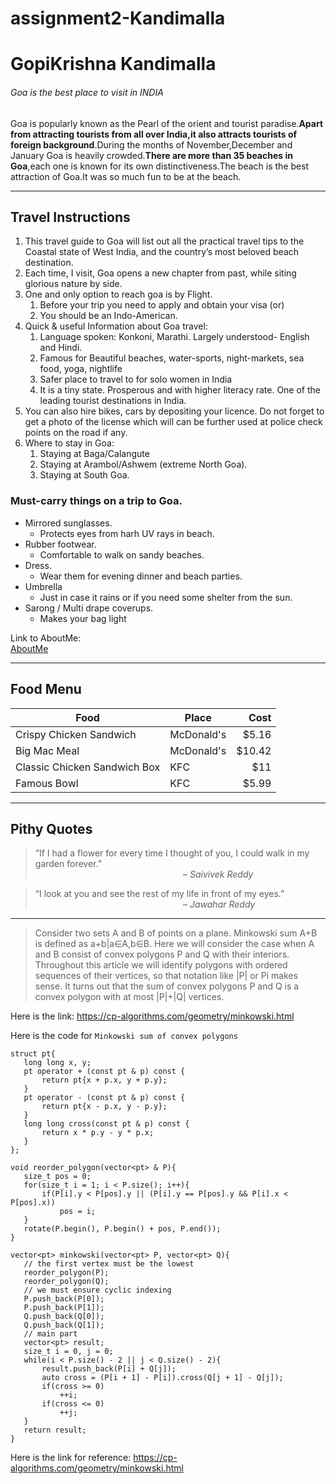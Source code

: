 # assignment2-Kandimalla
# GopiKrishna Kandimalla

###### Goa is the best place to visit in INDIA

Goa is popularly known as the Pearl of the orient and tourist paradise.**Apart from attracting tourists from all over India,it also attracts tourists of foreign background**.During the months of November,December and January Goa is heavily crowded.**There are more than 35 beaches in Goa**,each one is known for its own distinctiveness.The beach is the best attraction of Goa.It was so much fun to be at the beach.

---
## Travel Instructions

1. This travel guide to Goa will list out all the practical travel tips to the Coastal state of West India, and the country’s most beloved beach destination.
2. Each time, I visit, Goa opens a new chapter from past, while siting glorious nature by side.
3. One and only option to reach goa is by Flight.
    1. Before your trip you need to apply and obtain your visa (or)
    2. You should be an Indo-American.
4. Quick & useful Information about Goa travel:
    1. Language spoken: Konkoni, Marathi. Largely understood- English and Hindi.
    2. Famous for Beautiful beaches, water-sports, night-markets, sea food, yoga, nightlife
    3. Safer place to travel to for solo women in India
    4. It is a tiny state. Prosperous and with higher literacy rate. One of the leading tourist destinations in India.
5. You can also hire bikes, cars by depositing your licence. Do not forget to get a photo of the license which will can be further used at police check points on the road if any.
6. Where to stay in Goa:
    1. Staying at Baga/Calangute
    2. Staying at Arambol/Ashwem (extreme North Goa).
    3. Staying at South Goa.

### Must-carry things on a trip to Goa.

* Mirrored sunglasses.
    * Protects eyes from harh UV rays in beach.
* Rubber footwear.
    * Comfortable to walk on sandy beaches.
* Dress.
    * Wear them for evening dinner and beach parties.
* Umbrella
    * Just in case it rains or if you need some shelter from the sun.
* Sarong / Multi drape coverups.
    * Makes your bag light

 Link to AboutMe: <br>
[AboutMe](https://github.com/Gopikrishna29/assignment2-Kandimalla/blob/main/AboutMe.md)

---

## Food Menu

| Food | Place | Cost |
| ---| ---| ---: |
| Crispy Chicken Sandwich | McDonald's | $5.16 |
| Big Mac Meal | McDonald's | $10.42 |
| Classic Chicken Sandwich Box | KFC | $11 |
| Famous Bowl | KFC | $5.99 |

---
## Pithy Quotes

> “If I had a flower for every time I thought of you, I could walk in my garden forever.”<br>
  &nbsp; &nbsp; &nbsp; &nbsp; &nbsp; &nbsp; &nbsp; &nbsp; &nbsp; &nbsp; &nbsp; &nbsp; &nbsp; &nbsp; &nbsp; &nbsp; &nbsp; &nbsp; &nbsp; &nbsp; &nbsp; &nbsp; &nbsp; &nbsp; &nbsp; &nbsp; &nbsp; &nbsp; &nbsp; &nbsp; – *Saivivek Reddy*

> “I look at you and see the rest of my life in front of my eyes.” <br>
 &nbsp; &nbsp; &nbsp; &nbsp; &nbsp; &nbsp; &nbsp; &nbsp; &nbsp; &nbsp; &nbsp; &nbsp; &nbsp; &nbsp; &nbsp; &nbsp; &nbsp; &nbsp; &nbsp; &nbsp; &nbsp; &nbsp; &nbsp; &nbsp; &nbsp; &nbsp; &nbsp; &nbsp; &nbsp; &nbsp; – *Jawahar Reddy*

 ---

 > Consider two sets A and B of points on a plane. Minkowski sum A+B is defined as a+b|a∈A,b∈B. Here we will consider the case when A and B consist of convex polygons P and Q with their interiors. Throughout this article we will identify polygons with ordered sequences of their vertices, so that notation like |P| or Pi makes sense. It turns out that the sum of convex polygons P and Q is a convex polygon with at most |P|+|Q| vertices.

 Here is the link: <https://cp-algorithms.com/geometry/minkowski.html>

 Here is the code for `Minkowski sum of convex polygons`

 ```
 struct pt{
    long long x, y;
    pt operator + (const pt & p) const {
        return pt{x + p.x, y + p.y};
    }
    pt operator - (const pt & p) const {
        return pt{x - p.x, y - p.y};
    }
    long long cross(const pt & p) const {
        return x * p.y - y * p.x;
    }
};

void reorder_polygon(vector<pt> & P){
    size_t pos = 0;
    for(size_t i = 1; i < P.size(); i++){
        if(P[i].y < P[pos].y || (P[i].y == P[pos].y && P[i].x < P[pos].x))
            pos = i;
    }
    rotate(P.begin(), P.begin() + pos, P.end());
}

vector<pt> minkowski(vector<pt> P, vector<pt> Q){
    // the first vertex must be the lowest
    reorder_polygon(P);
    reorder_polygon(Q);
    // we must ensure cyclic indexing
    P.push_back(P[0]);
    P.push_back(P[1]);
    Q.push_back(Q[0]);
    Q.push_back(Q[1]);
    // main part
    vector<pt> result;
    size_t i = 0, j = 0;
    while(i < P.size() - 2 || j < Q.size() - 2){
        result.push_back(P[i] + Q[j]);
        auto cross = (P[i + 1] - P[i]).cross(Q[j + 1] - Q[j]);
        if(cross >= 0)
            ++i;
        if(cross <= 0)
            ++j;
    }
    return result;
}

```
Here is the link for reference: <https://cp-algorithms.com/geometry/minkowski.html>
